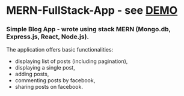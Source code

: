 # MERN-FullStack-App - see [DEMO](https://fullstack-app-blog.herokuapp.com)

### Simple Blog App - wrote using stack MERN (Mongo.db, Express.js, React, Node.js).

The application offers basic functionalities:
- displaying list of posts (including pagination),
- displaying a single post,
- adding posts,
- commenting posts by facebook,
- sharing posts on facebook.
